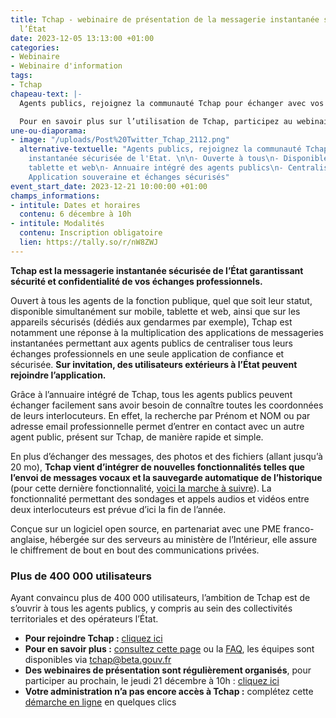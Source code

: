 ```yaml
---
title: Tchap - webinaire de présentation de la messagerie instantanée sécurisée de
  l’État
date: 2023-12-05 13:13:00 +01:00
categories:
- Webinaire
- Webinaire d'information
tags:
- Tchap
chapeau-text: |-
  Agents publics, rejoignez la communauté Tchap pour échanger avec vos collègues, tous les autres agents publics et tous vos interlocuteurs même externes à l’État, de manière simple et sécurisée.

  Pour en savoir plus sur l’utilisation de Tchap, participez au webinaire de présentation avec les équipes le jeudi 21 décembre à 10h, elles répondront à toutes vos questions portant sur l’utilisation de l’outil !
une-ou-diaporama:
- image: "/uploads/Post%20Twitter_Tchap_2112.png"
  alternative-textuelle: "Agents publics, rejoignez la communauté Tchap, la messagerie
    instantanée sécurisée de l'Etat. \n\n- Ouverte à tous\n- Disponible sur mobile,
    tablette et web\n- Annuaire intégré des agents publics\n- Centralisation des échanges\n-
    Application souveraine et échanges sécurisés"
event_start_date: 2023-12-21 10:00:00 +01:00
champs_informations:
- intitule: Dates et horaires
  contenu: 6 décembre à 10h
- intitule: Modalités
  contenu: Inscription obligatoire
  lien: https://tally.so/r/nW8ZWJ
---
```


**Tchap est la messagerie instantanée sécurisée de l’État garantissant sécurité et confidentialité de vos échanges professionnels.**

Ouvert à tous les agents de la fonction publique, quel que soit leur statut, disponible simultanément sur mobile, tablette et web, ainsi que sur les appareils sécurisés (dédiés aux gendarmes par exemple), Tchap est notamment une réponse à la multiplication des applications de messageries instantanées permettant aux agents publics de centraliser tous leurs échanges professionnels en une seule application de confiance et sécurisée. **Sur invitation, des utilisateurs extérieurs à l’État peuvent rejoindre l’application.**

Grâce à l’annuaire intégré de Tchap, tous les agents publics peuvent échanger facilement sans avoir besoin de connaître toutes les coordonnées de leurs interlocuteurs. En effet, la recherche par Prénom et NOM ou par adresse email professionnelle permet d’entrer en contact avec un autre agent public, présent sur Tchap, de manière rapide et simple.

En plus d’échanger des messages, des photos et des fichiers (allant jusqu’à 20 mo), **Tchap vient d’intégrer de nouvelles fonctionnalités telles que l’envoi de messages vocaux et la sauvegarde automatique de l’historique** (pour cette dernière fonctionnalité, [voici la marche à suivre](https://aide.tchap.beta.gouv.fr/fr/article/pourquoi-dois-je-me-connecter-regulierement-a-tchap-web-sur-ordinateur-web-18f48zi/)). La fonctionnalité permettant des sondages et appels audios et vidéos entre deux interlocuteurs est prévue d’ici la fin de l’année.

Conçue sur un logiciel open source, en partenariat avec une PME franco-anglaise, hébergée sur des serveurs au ministère de l’Intérieur, elle assure le chiffrement de bout en bout des communications privées.

### Plus de 400 000 utilisateurs 
Ayant convaincu plus de 400 000 utilisateurs, l’ambition de Tchap est de s’ouvrir à tous les agents publics, y compris au sein des collectivités territoriales et des opérateurs l’État.

* **Pour rejoindre Tchap :** [cliquez ici](https://tchap.beta.gouv.fr/?mtm_campaign=numerique-gouv-fr)
* **Pour en savoir plus :** [consultez cette page](https://www.numerique.gouv.fr/outils-agents/tchap-messagerie-instantanee-etat/) ou la [FAQ](https://aide.tchap.beta.gouv.fr/fr/), les équipes sont disponibles via [tchap@beta.gouv.fr](tchap@beta.gouv.fr)
* **Des webinaires de présentation sont régulièrement organisés**, pour participer au prochain, le jeudi 21 décembre à 10h : [cliquez ici](https://tally.so/r/nW8ZWJ)
* **Votre administration n’a pas encore accès à Tchap :** complétez cette [démarche en ligne](https://www.demarches-simplifiees.fr/commencer/utiliser-tchap) en quelques clics